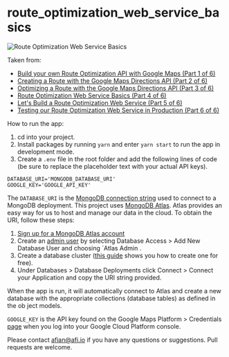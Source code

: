 # route_optimization_web_service_basics

![Route Optimization Web Service Basics](https://blog.afi.io/content/images/size/w1600/2021/11/Screen-Shot-2021-11-06-at-9.29.59-PM.png "Route Optimization Web Service Basics")

Taken from: 
- [Build your own Route Optimization API with Google Maps (Part 1 of 6)](https://blog.afi.io/build-your-own-route-optimization-api-with-google-maps/)
- [Creating a Route with the Google Maps Directions API (Part 2 of 6)](https://blog.afi.io/creating-a-route-with-the-google-maps-directions-api/)
- [Optimizing a Route with the Google Maps Directions API (Part 3 of 6)](https://blog.afi.io/optimizing-a-route-with-the-google-maps-directions-api/)
- [Route Optimization Web Service Basics (Part 4 of 6)](https://blog.afi.io/route-optimization-web-service-basics/)
- [Let's Build a Route Optimization Web Service (Part 5 of 6)](https://blog.afi.io/lets-build-a-route-optimization-web-service/)
- [Testing our Route Optimization Web Service in Production (Part 6 of 6)](www.google.com)

 How to run the app:
 1. cd into your project.
 2. Install packages by running `yarn` and enter `yarn start` to run the app in development mode.
 3. Create a `.env` file in the root folder and add the following lines of code (be sure to replace the placeholder text with your actual API keys).

```
DATABASE_URI='MONGODB_DATABASE_URI'
GOOGLE_KEY='GOOGLE_API_KEY'
```

The `DATABASE_URI` is the [MongoDB connection string](https://docs.mongodb.com/manual/reference/connection-string/) used to connect to a MongoDB deployment. This project uses [MongoDB Atlas](https://atlas.mongodb.com). Atlas provides an easy way for us to host and manage our data in the cloud. To obtain the URI, follow these steps:

1. [Sign up for a MongoDB Atlas account](https://docs.atlas.mongodb.com/tutorial/create-atlas-account/)
2. Create an [admin user](https://docs.mongodb.com/manual/tutorial/manage-users-and-roles/) by selecting Database Access > Add New Database User and choosing `Atlas Admin .
3. Create a database cluster ([this guide](https://docs.atlas.mongodb.com/tutorial/deploy-free-tier-cluster/) shows you  how to create one for free).
4. Under Databases > Database Deployments click Connect > Connect your Application and copy the URI string provided.

When the app is run, it will automatically connect to Atlas and create a new database with the appropriate collections (database tables) as defined in the ob ject models.

`GOOGLE_KEY` is the API key found on the Google Maps Platform > Credentials [page](https://console.cloud.google.com/projectselector2/google/maps-apis/credentials) when you log into your Google Cloud Platform console.

Please contact afian@afi.io if you have any questions or suggestions. Pull requests are welcome.
